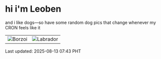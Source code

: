 # hi i'm Leoben

and i like dogs—so have some random dog pics that change whenever my CRON feels like it

|  |  |
|--------|----------|
| ![Borzoi](https://random-dog-vercel.vercel.app/api/random-borzoi?v=1755042228) | ![Labrador](https://random-dog-vercel.vercel.app/api/random-labrador?v=1755042228) |

Last updated: 2025-08-13 07:43 PHT
